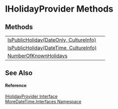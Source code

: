 # IHolidayProvider Methods




## Methods
<table>
<tr>
<td><a href="M_MoreDateTime_Interfaces_IHolidayProvider_IsPublicHoliday.md">IsPublicHoliday(DateOnly, CultureInfo)</a></td>
<td> </td></tr>
<tr>
<td><a href="M_MoreDateTime_Interfaces_IHolidayProvider_IsPublicHoliday_1.md">IsPublicHoliday(DateTime, CultureInfo)</a></td>
<td> </td></tr>
<tr>
<td><a href="M_MoreDateTime_Interfaces_IHolidayProvider_NumberOfKnownHolidays.md">NumberOfKnownHolidays</a></td>
<td> </td></tr>
</table>

## See Also


#### Reference
<a href="T_MoreDateTime_Interfaces_IHolidayProvider.md">IHolidayProvider Interface</a>  
<a href="N_MoreDateTime_Interfaces.md">MoreDateTime.Interfaces Namespace</a>  

